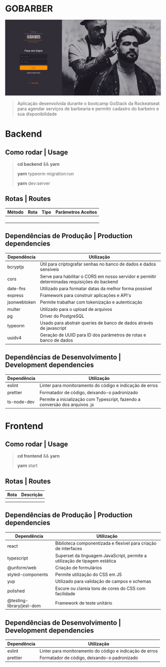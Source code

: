 # GOBARBER

![projeto1](screenshot.png)

> Aplicação desenvolvida durante o bootcamp GoStack da Rockeatseat para agendar serviços de barbearia e permitir cadastro do barbeiro e sua disponibilidade

# Backend

## Como rodar | Usage

> **cd backend** && **yarn**
>
> **yarn** typeorm migration:run 
>
> **yarn** dev:server

## Rotas | Routes

| Método | Rota | Tipo | Parâmetros Aceitos |
| ------ | ---- | ---- | ------------------ |
|        |      |      |                    |
|        |      |      |                    |
|        |      |      |                    |
|        |      |      |                    |

## Dependências de Produção | Production dependencies

| Dependência      | Utilização |
| ----------- | ----------- |
| bcryptjs    | Útil para criptografar senhas no banco de dados e dados sensíveis  |
| cors    | Serve para habilitar o CORS em nosso servidor e permitir determinadas requisições do backend  |
| date-fns    | Utilizado para formatar datas da melhor forma possível  |
| express    | Framework para construir aplicações e API's  |
| jsonwebtoken    | Permite trabalhar com tokenização e autenticação  |
| multer    | Utilizado para o upload de arquivos  |
| pg    | Driver do PostgreSQL  |
| typeorm    | Usado para abstrair queries de banco de dados através de javascript  |
| uuidv4    | Geração de UUID para ID dos parâmetros de rotas e banco de dados  |

## Dependências de Desenvolvimento | Development dependencies

| Dependência      | Utilização |
| ----------- | ----------- |
| eslint    | Linter para monitoramento do código e indicação de erros  |
| prettier    | Formatador de código, deixando-o padronizado  |
| ts-node-dev    | Permite a inicialização com Typescript, fazendo a conversão dos arquivos .js  |


# Frontend

## Como rodar | Usage

> **cd frontend** && **yarn**
>
> **yarn** start 

## Rotas | Routes

| Rota | Descrição |
| ------ | ---- | 
|        |      | 
|        |      | 

## Dependências de Produção | Production dependencies

| Dependência      | Utilização |
| ----------- | ----------- |
| react    | Biblioteca componentizada e flexível para criação de interfaces  |
| typescript    | Superset da linguagem JavaScript, permite a utilização de tipagem estática  |
| @unform/web    | Criação de formulários  |
| styled-components    | Permite utilização do CSS em JS  |
| yup    | Utilizado para validação de campos e schemas  |
| polished    | Escure ou clareia tons de cores do CSS com facilidade  |
| @testing-library/jest-dom    | Framework de teste unitário  |

## Dependências de Desenvolvimento | Development dependencies

| Dependência      | Utilização |
| ----------- | ----------- |
| eslint    | Linter para monitoramento do código e indicação de erros  |
| prettier    | Formatador de código, deixando-o padronizado  |

